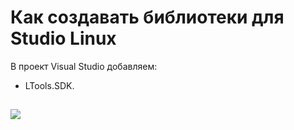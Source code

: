 # Как создавать библиотеки для Studio Linux


В проект Visual Studio добавляем:
* LTools.SDK.



## 


![](.gitbook/assets1/)





##





##










##



##
